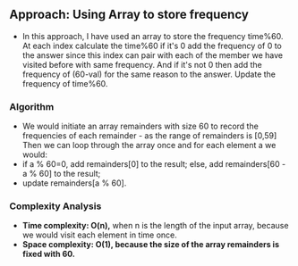 ## Approach: Using Array to store frequency
* In this approach, I have used an array to store the frequency time%60. At each index calculate the time%60 if it's 0 add the frequency of 0 to the answer since this index can pair with each of the member we have visited before with same frequency. And if it's not 0 then add the frequency of (60-val) for the same reason to the answer. Update the frequency of time%60.
​
### Algorithm
* We would initiate an array remainders with size 60 to record the frequencies of each remainder - as the range of remainders is [0,59] Then we can loop through the array once and for each element a we would:
* if a % 60=0, add remainders[0] to the result; else, add remainders[60 - a % 60] to the result;
* update remainders[a % 60].
​
### Complexity Analysis
* **Time complexity: O(n),** when n is the length of the input array, because we would visit each element in time once.
* **Space complexity: O(1), because the size of the array remainders is fixed with 60.**
